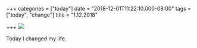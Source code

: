 +++
categories = ["today"]
date = "2018-12-01T11:22:10.000-08:00"
tags = ["today", "change"]
title = "1.12.2018"

+++
![](/uploads/IMG_8418.jpg)

Today I changed my life.